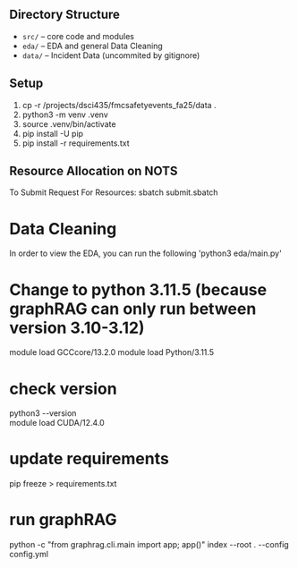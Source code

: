 
## Directory Structure
- `src/` – core code and modules
- `eda/` – EDA and general Data Cleaning
- `data/` – Incident Data (uncommited by gitignore)

## Setup
1. cp -r /projects/dsci435/fmcsafetyevents_fa25/data . 
2. python3 -m venv .venv 
3. source .venv/bin/activate
4. pip install -U pip
4. pip install -r requirements.txt

## Resource Allocation on NOTS
To Submit Request For Resources: 
    sbatch submit.sbatch

# Data Cleaning
In order to view the EDA, you can run the following 'python3 eda/main.py'


# Change to python 3.11.5 (because graphRAG can only run between version 3.10-3.12)
module load GCCcore/13.2.0
module load Python/3.11.5
# check version
python3 --version  
module load CUDA/12.4.0

# update requirements
pip freeze > requirements.txt

# run graphRAG
python -c "from graphrag.cli.main import app; app()" index --root . --config config.yml
